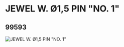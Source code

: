 # JEWEL W. Ø1,5 PIN "NO. 1"
## 99593
![JEWEL W. Ø1,5 PIN "NO. 1"](https://lc-www-live-s.legocdn.com/media/bricks/5/2/4653349.jpg)